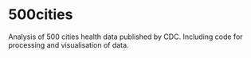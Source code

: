 # 500cities
Analysis of 500 cities health data published by CDC. Including code for processing and visualisation of data.
